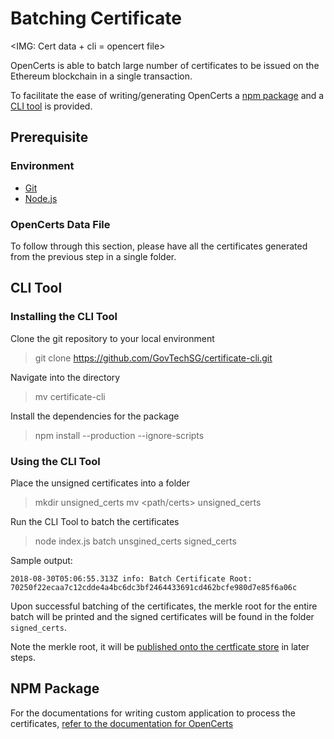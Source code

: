 # Batching Certificate

\<IMG: Cert data + cli = opencert file>

OpenCerts is able to batch large number of certificates to be issued on the Ethereum blockchain in a single transaction. 

To facilitate the ease of writing/generating OpenCerts a [npm package](https://www.npmjs.com/package/@govtechsg/open-certificate) and a [CLI tool](https://github.com/GovTechSG/certificate-cli 
) is provided. 

## Prerequisite

### Environment

- [Git](https://www.linode.com/docs/development/version-control/how-to-install-git-on-linux-mac-and-windows/)
- [Node.js](https://nodejs.org/en/download/)

### OpenCerts Data File

To follow through this section, please have all the certificates generated from the previous step in a single folder. 


## CLI Tool

### Installing the CLI Tool

Clone the git repository to your local environment

> git clone https://github.com/GovTechSG/certificate-cli.git

Navigate into the directory

> mv certificate-cli

Install the dependencies for the package

> npm install --production --ignore-scripts

### Using the CLI Tool

Place the unsigned certificates into a folder

> mkdir unsigned_certs
> mv <path/certs> unsigned_certs

Run the CLI Tool to batch the certificates

> node index.js batch unsgined_certs signed_certs

Sample output:

```
2018-08-30T05:06:55.313Z info: Batch Certificate Root: 70250f22ecaa7c12cdde4a4bc6dc3bf2464433691cd462bcfe980d7e85f6a06c
```

Upon successful batching of the certificates, the merkle root for the entire batch will be printed and the signed certificates will be found in the folder `signed_certs`. 

Note the merkle root, it will be [published onto the certficate store](./issuing_certificates.md) in later steps. 

## NPM Package

For the documentations for writing custom application to process the certificates, [refer to the documentation for OpenCerts](https://github.com/GovTechSG/open-certificate)

